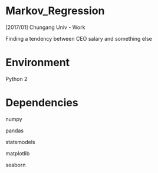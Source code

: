 # Markov_Regression
[2017/01] Chungang Univ - Work

Finding a tendency between CEO salary and something else

# Environment
 Python 2
 
# Dependencies
  numpy
  
  pandas
  
  statsmodels
  
  matplotlib
  
  seaborn
 
